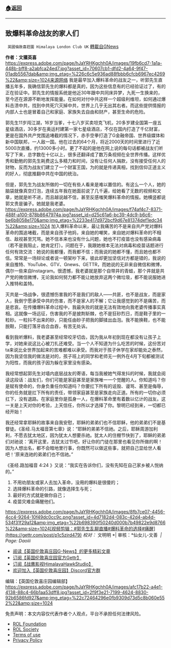 ###  [:house:返回](README.md)
---


## 致爆料革命战友的家人们
` 英國倫敦喜莊園 Himalaya London Club UK` [轉載自GNews](https://gnews.org/zh-hans/2661245/)

**作者：文獾英喜**
 https://express.adobe.com/page/hJaYRHKgchh0A/images/19fb6cd7-1a1a-448b-bff8-a2abfca24ed7.jpg?asset_id=70607cb1-dfd2-4a64-9f47-01adb5567dab&amp;img_etag=%226c6c5e936ad88fbbb6cfcb6967ec4269%22&amp;size=1024来源网络 
我是最早加入爆料革命的战友之一，听郭先生直播五年多，我确信郭先生的爆料都是真的，因为这些信息有的已经验证过了，有的正在验证中。郭先生的情报系统是他近30年跟中共同床异梦，九死一生换来的，至今还在源源不断地发挥能量。在如何对付中共这样一个超级利维坦，如何通过爆料击溃中共，找到中共死穴灭掉中共，世界上几乎无出其右者。而这些提供情报的内部人士也是冒着自己和家庭、家族失去自由和财产，甚至生命的危险。
 
郭先生11岁闯江湖，16岁当爹，十七八岁买卖坦克飞机，20多岁建全国第一座五星级酒店，30多岁在奥运村建第一家七星级酒店，不仅在国内打造了千亿财富，更是在国外共产党围追堵截的情况下，赤手空拳打造了G金融帝国、世界级媒体和新中国联邦，一人敌一国。他在过去的64个月，将近2000天的时间里进行了近5000次直播，约13000多小时。更了不起的是他在网上说的每句话都被战友们听写了下来，总字数在十亿以上，很多还翻译成了数万条视频在全世界传播。这样优秀和勤勉的郭先生耗费这么多精力和时间，没有让任何人捐款，没有接受任何人的财物，反而为战友们建立了一个财富王国，为的就是传递真相，找到信仰正道主义的好人，彻底推翻中共在中国的统治。
 
但是，郭先生为战友所做的一切在有些人看来是难以置信的。有这么一个人，她的脑袋就像真空灯泡，连续五年我在她面前说了几千遍，给她看了无数的视频和文章，她就是听不进，而且越说越不信，甚至反感嗤笑爆料革命的情报。她横竖都说郭文贵是骗子。她就是我老婆。
 https://express.adobe.com/page/hJaYRHKgchh0A/images/f74af4c7-8371-488f-a100-878b8647974a.jpg?asset_id=d25c61a6-bc39-4dc9-b6c6-be6b8058e170&amp;img_etag=%2233e417d972bcf9d67e81374def1edc34%22&amp;size=1024 
加入爆料革命以来，最让我痛苦的不是来自共产党对爆料革命的围追堵截，而是来自孩子他妈，来自她的嘲笑，来自她对爆料革命的不相信、敌视甚至咒骂。她不信本来也没有什么问题，她也不打疫苗也没有感染病毒（若不是我阻止，她肯定打）。问题在于，我跟她根本无法对病毒和疫苗话题进行任何有效交流：她说的我都懂，而我都不信；而我说的她都不懂，而且她也都不信。常常是一场辩论或者说一顿架吵下来，彼此却更加坚信对方都是错的，我说的来自推特、YouTube、GTV、Gnews、GETTR，而她说的无非来自微信和微博，偶尔一些来自Instagram。很遗憾，我老婆就是那个自带井的青蛙，那个井就是共产党的微信微博，无论我如何努力都不能让她放弃这两个微垃圾，都不能说服她进入推特和盖特。
 
灭共是一场战争，很遗憾伤害我的不是我们的敌人——共匪，也不是战友，而是家人，我倒宁愿承受中共的伤害，而不是家人的不解；它让我感觉到的不是痛苦，而是悲哀。在传播爆料革命过程中，我最失败的就是无法有效地向我老婆传播事实真相。这就像一场远征，伤害我的不是披荆斩棘，也不是狂砂烈日，而是鞋子里的一粒砂。一粒抖不出来的砂，只能任由砂子把我的脚揉出血泡。我不能换鞋，也不能脱鞋，只能打落牙齿合血吞，有苦无处诉。
 
看到我听爆料，我老婆甚至经常咬牙切齿，因为我从年初到现在都没有让孩子上学，对她来说这比心被刀扎还难受。当一个人不知道为什么吃苦的时候，这份苦对ta来说比全世界加起来的苦难都难以承受。而我对于孩子休学在家却能处之泰然，因为我坚信我的做法是对的，孩子班上的同学和老师无一例外在4月下旬都被测试为阳性，而我的孩子因为躲在家里没有感染。
 
我经常想起郭先生对墙内底层战友的寄语，每当我被她气得发抖的时候，我就会阅读这段话：战友们，你们可能是家庭甚至是家族唯一一个觉醒的人。你知道吗？你是赋有使命的，你身负重任你知道吗？你要扛下所有的诋毁、谩骂、甚至是侮辱，你的任务就是扛下所有的责任，带领家庭甚至是家族走向正道。所有的一切你必须扛下，没有退路。在家庭里你是孤身一人，在爆料革命里有着数以亿计的战友。这一关是上天对你的考验，上天信任，你所以才选择了你。黎明已经到来，一切都已经开始！
 
我还经常拿耶稣的故事来自我安慰，耶稣的弟弟们也不信耶稣，他的弟弟们不是基督徒。《圣经.马太福音第七章》说：“耶稣的弟弟不信祂。之后，耶稣周游加利利，不愿去犹太地区，因为犹太人想要杀祂。犹太人的住棚节快到了，耶稣的弟弟们对祂说：‘离开这里，去犹太过节吧，好让你的门徒在那里也看见你所做的啊！因为人想出名，都不会暗地里行事，你既然可以做这些事，就把自己显给世人看吧！’原来连祂的弟弟们也不信祂。”
 
《圣经.路加福音‬ 4:24‬ 》又说：“我实在告诉你们，没有先知在自己家乡被人悦纳的。”
 
1. 不用劝朋友或家人去加入革命，没用的爆料是很傻的；
2. 选择爆料革命的引路，就像选择生与死；
3. 最好的方式就是做你自己；
4. 疫苗灾难会痛醒他们。

 https://express.adobe.com/page/hJaYRHKgchh0A/images/8fb7ce07-4456-4cc4-9264-10f49dc0cc9c.png?asset_id=4d7182d4-083c-42d4-ab4d-534f31f29a12&amp;img_etag=%22b698390f50240d000b7b49822e9d8766%22&amp;size=1024[视频剪辑：#郭先生乱聊直播#爆料革命的选择#痛醒](https://gettr.com/post/p1c5zjrd479) 
*校对：* 文明明 *| 审核：*仙女儿-文善  *| Page: Daoiii*

- [阅读【英国伦敦喜庄园G-News】的更多精彩文章](https://gnews.org/zh-hans/author/himalaya_hawk/)
- [订阅【英国伦敦喜庄园官方Gettr】](https://gettr.com/user/himalayaukclub)
- [订阅【战鹰影视HimalayaHawkStudio】](https://gettr.com/user/hawk_studio)
- [欢迎加入【英国伦敦喜庄园】Discord官方群](https://discord.com/invite/VsNaHaMUsy)

编辑：【英国伦敦喜庄园编辑部】
 https://express.adobe.com/page/hJaYRHKgchh0A/images/afc17b22-a4e1-4138-88c4-66b1aa53dff8.jpg?asset_id=2f9f3e21-7199-4624-8830-92b6586fd927&amp;img_etag=%22c72464296e0fb9309d73d5c8b060e552%22&amp;size=1024 

免责声明：本文内容仅代表作者个人观点，平台不承担任何法律风险。
  
- [ROL Foundation](https://rolfoundation.org/)
- [ROL Society](https://rolsociety.org/)
- [Terms of use](https://gnews.org/terms-of-use-3/)
- [Privacy Policy](https://gnews.org/privacy-policy/)
